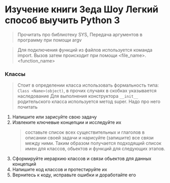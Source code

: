 # Изучение книги Зеда Шоу Легкий способ выучить Python 3

> Прочитать про библиотеку SYS, Передача аргументов 
> в программу при помощи argv

> Для подключения функций из файлов используется команда import.
> Вызов затем происходит при помощи <file_name>.<function_name>

### Классы
> Стоит в определении класса использовать формальность типа:
> `Class <Name>(object)`,  в прочих случаях в скобках указывается наследование
> Для выполнения конструктора `__init__` родительского класса используется метод super.
> Надо про него почитать

1. Напишите или зарисуйте свою задачу
2. Извлеките ключевые концепции и исследуйте их
      > составьте список всех существительных и глаголов в описании своей задачи и нарисуйте (запишите) все связи между ними. 
      > Таким образом получается подходящий список имен для классов, обьектов и функций для следующих этапов.
3. Сформируйте иерархию классов и связи обьектов для данных концепций
4. Напишите код классов и протестируйте их
5. Вернитесь к коду, исправьте ошибки и доработайте его
